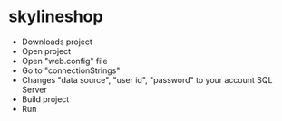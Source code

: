 # skylineshop
- Downloads project
- Open project
- Open "web.config" file
- Go to "connectionStrings"
- Changes "data source", "user id", "password" to your account SQL Server
- Build project
- Run
  
